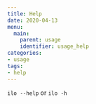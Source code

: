 ```yaml
---
title: Help
date: 2020-04-13
menu:
  main:
    parent: usage
    identifier: usage_help
categories:
- usage
tags:
- help
---
```


`ilo --help` or `ilo -h`
